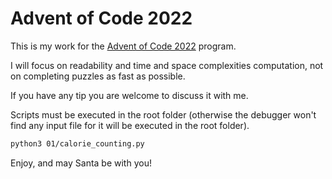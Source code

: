 # Advent of Code 2022

This is my work for the [Advent of Code 2022](https://adventofcode.com/) program.

I will focus on readability and time and space complexities computation, not on completing puzzles as fast as possible.

If you have any tip you are welcome to discuss it with me.

Scripts must be executed in the root folder (otherwise the debugger won't find any input file for it will be executed in the root folder).
```bash
python3 01/calorie_counting.py
```

Enjoy, and may Santa be with you!